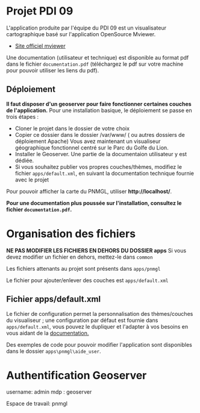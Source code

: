 # Projet PDI 09

L'application produite par l'équipe du PDI 09 est un visualisateur cartographique basé sur l'application OpenSource Mviewer. 

- [Site officiel mviewer](https://mviewer.github.io/fr/)

Une documentation (utilisateur et technique) est disponible au format pdf dans le fichier `documentation.pdf` (téléchargez le pdf sur votre machine pour pouvoir utiliser les liens du pdf).


## Déploiement

**Il faut disposer d'un geoserver pour faire fonctionner certaines couches de l'application.** Pour une installation basique, le déploiement se passe en trois étapes :

- Cloner le projet dans le dossier de votre choix
- Copier ce dossier dans le dossier /var/www/ ( ou autres dossiers de déploiement Apache)
  Vous avez maintenant un visualiseur géographique fonctionnel centré sur le Parc du Golfe du Lion.
- Installer le Geoserver. Une partie de la documentaion utilisateur y est dédiée.
- Si vous souhaitez publier vos propres couches/thèmes, modifiez le fichier `apps/default.xml`, en suivant la documentation technique fournie avec le projet

Pour pouvoir afficher la carte du PNMGL, utiliser **http://localhost/**.

**Pour une documentation plus poussée sur l'installation, consultez le fichier `documentation.pdf`.**

# Organisation des fichiers

**NE PAS MODIFIER LES FICHIERS EN DEHORS DU DOSSIER apps**
Si vous devez modifier un fichier en dehors, mettez-le dans `common`

Les fichiers attenants au projet sont présents dans `apps/pnmgl`

Le fichier pour ajouter/enlever des couches est `apps/default.xml`

## Fichier apps/default.xml

Le fichier de configuration permet la personnalisation des thèmes/couches du visualiseur ; une configuration par
défaut est fournie dans `apps/default.xml`, vous pouvez le dupliquer et l'adapter à vos besoins en vous aidant de la [documentation.](http://mviewerdoc.readthedocs.io/fr/latest/)

Des exemples de code pour pouvoir modifier l'application sont disponibles dans le dossier `apps\pnmgl\aide_user`.

# Authentification Geoserver

username: admin
mdp : geoserver

Espace de travail: pnmgl